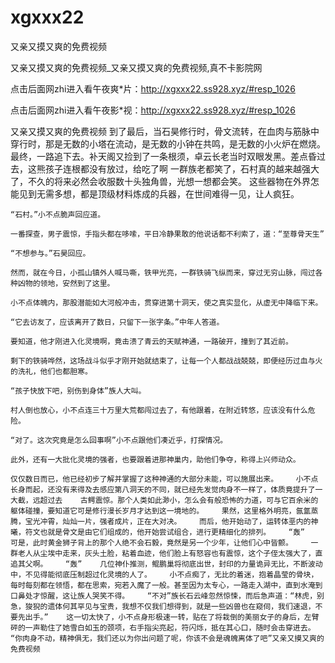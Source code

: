 # xgxxx22
又亲又摸又爽的免费视频

又亲又摸又爽的免费视频_又亲又摸又爽的免费视频,真不卡影院网

点击后面网zhi进入看午夜爽*片：http://xgxxx22.ss928.xyz/#resp_1026

点击后面网zhi进入看午夜影*视：http://xgxxx22.ss928.xyz/#resp_1026

又亲又摸又爽的免费视频    到了最后，当石昊修行时，骨文流转，在血肉与筋脉中穿行时，那是无数的小塔在流动，是无数的小钟在共鸣，是无数的小火炉在燃烧。    最终，一路追下去。补天阁又捡到了一条根须，卓云长老当时双眼发黑。差点昏过去，这熊孩子连根都没有放过，给吃了啊    一群族老都笑了，石村真的越来越强大了，不久的将来必然会收服数十头独角兽，光想一想都会笑。    这些器物在外界怎能见到无需多想，都是顶级材料炼成的兵器，在世间难得一见，让人疯狂。

    “石村。”小不点脆声回应道。

    一番探查，男子震惊，手指头都在哆嗦，平日冷静果敢的他说话都不利索了，道：“至尊骨天生”

    “不想参与。”石昊回应。

    然而，就在今日，小孤山镇外人喊马嘶，铁甲光亮，一群铁骑飞纵而来，穿过无穷山脉，闯过各种凶物的领地，安然到了这里。

    小不点体魄内，那股潜能如大河般冲击，贯穿进第十洞天，使之真实显化，从虚无中降临下来。

    “它去访友了，应该离开了数日，只留下一张字条。”中年人答道。

    要知道，他才刚进入化灵境啊，竟击溃了青云的天赋神通，一路破开，撞到了其近前。

    剩下的铁骑哗然，这场战斗似乎才刚开始就结束了，让每一个人都战战兢兢，即便经历过血与火的洗礼，他们也都胆寒。

    “孩子快放下吧，别伤到身体”族人大叫。

    村人倒也放心，小不点连三十万里大荒都闯过去了，有他跟着，在附近转悠，应该没有什么危险。

    “对了。这次究竟是怎么回事啊”小不点跟他们凑近乎，打探情况。

    此外，还有一大批化灵境的强者，也要跟着进那神巢内，助他们争夺，称得上兴师动众。

    仅仅数日而已，他已经初步了解并掌握了这种神通的大部分未能，可以施展出来。    小不点长身而起，还没有来得及去感应第八洞天的不同，就已经先发觉肉身不一样了，体质竟提升了一大截，远超过去    古鳄震惊。那个人类如此渺小，怎么会有般恐怖的力道，可与它百余米的躯体碰撞，要知道它可是修行漫长岁月才达到这一境地的。    果然，这里格外明亮，氤氲蒸腾，宝光冲霄，灿灿一片，强者成片，正在大对决。    而后，他开始动了，运转体垩内的神曦，符文也就是骨文是由它们组成的，他开始尝试组合，进行更精细化的排列。    “轰”    可是，此时黄金狮子背上的那个人绝不会石毅，竟然是另一个少年，让他们心中皆颤。    一群老人从尘埃中走来，灰头土脸，粘着血迹，他们脸上有怒容也有震惊，这个子侄太强大了，直追其父啊。    “轰”    几位神仆推测，鲲鹏巢将彻底出世，封印的力量诡异无比，不断波动中，不见得能彻底压制超过化灵境的人了。    小不点痴了，无比的着迷，抱着晶莹的骨块，每时每刻都在领悟，都在思索，宛若入魔了一般。甚至因为太专心，一路走入湖中，直到水淹到口鼻处才惊醒，这让族人哭笑不得。    “不对”族长石云峰忽然惊悚，而后急声道：“林虎，别急，狻猊的遗体何其罕见与宝贵，我想不仅我们想得到，就是一些凶兽也在窥伺，我们速退，不要先出手。”    这一切太快了，小不点身形极速一转，贴在了将栽倒的美丽女子的身后，左臂砰的一声勒住了她雪白如玉的颈项，右手指尖亮起，符闪烁，抵在其心口，随时会击穿进去。    “你肉身不动，精神俱无，我们还以为你出问题了呢，你该不会是魂魄离体了吧”又亲又摸又爽的免费视频

